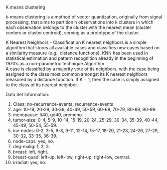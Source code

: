 K means clustering

k-means clustering is a method of vector quantization, originally from signal processing, 
that aims to partition n observations into k clusters in which each observation belongs 
to the cluster with the nearest mean (cluster centers or cluster centroid), serving as a prototype of the cluster. 

K Nearest Neighbors - Classification
K nearest neighbors is a simple algorithm that stores all available cases and classifies new cases based on a 
similarity measure (e.g., distance functions). KNN has been used in statistical estimation and pattern recognition already 
in the beginning of 1970’s as a non-parametric technique
Algorithm		
A case is classified by a majority vote of its neighbors, with the case being assigned to the class most common amongst its 
K nearest neighbors measured by a distance function. If K = 1, then the case is simply assigned to the class of its nearest neighbor. 

Data Set Information:
1. Class: no-recurrence-events, recurrence-events
2. age: 10-19, 20-29, 30-39, 40-49, 50-59, 60-69, 70-79, 80-89, 90-99.
3. menopause: lt40, ge40, premeno.
4. tumor-size: 0-4, 5-9, 10-14, 15-19, 20-24, 25-29, 30-34, 35-39, 40-44, 45-49, 50-54, 55-59.
5. inv-nodes: 0-2, 3-5, 6-8, 9-11, 12-14, 15-17, 18-20, 21-23, 24-26, 27-29, 30-32, 33-35, 36-39.
6. node-caps: yes, no.
7. deg-malig: 1, 2, 3.
8. breast: left, right.
9. breast-quad: left-up, left-low, right-up, right-low, central.
10. irradiat: yes, no.
